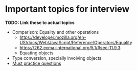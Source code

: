 # Important topics for interview
**TODO: Link these to actual topics**

- Comparison: Equality and other operations
  - https://developer.mozilla.org/en-US/docs/Web/JavaScript/Reference/Operators/Equality
  - https://262.ecma-international.org/5.1/#sec-11.9.3
  - Equating objects
- Type conversion, specially involving objects
- [Must practice questions](https://javascript.info/array-methods#tasks)

